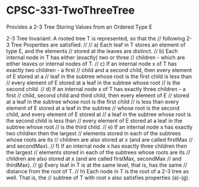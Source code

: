 # CPSC-331-TwoThreeTree
Provides a 2-3 Tree Storing Values from an Ordered Type E

2-3 Tree Invariant: A rooted tree T is represented, so that the
// following 2-3 Tree Properties are satisfied:
//
// a) Each leaf in T stores an element of type E, and the elements
//    stored at the leaves are distinct.
// b) Each internal node in T has either (exactly) two or three
//    children - which are either leaves or internal nodes of T.
// c) If an internal node x of T has exactly two children - a first
//    child and a second child, then every element of E stored at a
//    leaf in the subtree whose root is the first child is less than
//    every element of E stored at a leaf in the subtree whose root
//    is the second child.
// d) If an internal node x of T has exactly three children - a first
//    child, second child and third child, then every element of E
//    stored at a leaf in the subtree whose root is the first child
//    is less than every element of E stored at a leaf in the subtree
//    whose root is the second child, and every element of E stored at
//    a leaf in the subtree whose root is the second child is less than
//    every element of E stored at a leaf in the subtree whose root
//    is the third child.
// e) If an internal node x has exactly two children then the largest
//    elements stored in each of the subtrees whose roots are its
//    children are also stored at x (and are called firstMax
//    and secondMax).
// f) If an internal node x has exactly three children then the largest
//    elements stored in each of the subtrees whose roots are its
//    children are also stored at x (and are called firstMax, secondMax
//    and thirdMax).
// g) Every leaf in T is at the same level, that is, has the same
//    distance from the root of T.
// h) Each node in T is the root of a 2-3 tree as well. That is, the
//    subtree of T with root x also satisfies properties (a)-(g).
